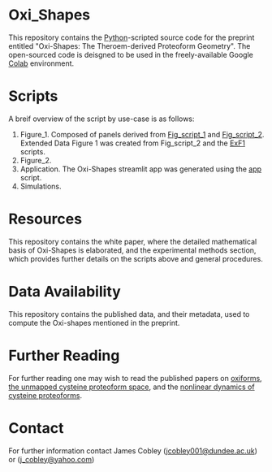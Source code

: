 # Oxi_Shapes
This repository contains the [Python](https://www.python.org/)-scripted source code for the preprint entitled "Oxi-Shapes: The Theroem-derived Proteoform Geometry". The open-sourced code is deisgned to be used in the freely-available Google [Colab](https://colab.google/) environment. 
# Scripts
A breif overview of the script by use-case is as follows:
1. Figure_1. Composed of panels derived from [Fig_script_1](https://github.com/JamesCobley/Oxi_Shapes/blob/main/Fig_script_1.py) and [Fig_script_2](https://github.com/JamesCobley/Oxi_Shapes/blob/main/Fig_script_1.py). Extended Data Figure 1 was created from Fig_script_2 and the [ExF1](https://github.com/JamesCobley/Oxi_Shapes/blob/main/ExF1.py) scripts. 
2. Figure_2. 
3. Application. The Oxi-Shapes streamlit app was generated using the [app](https://github.com/JamesCobley/Oxi_Shapes/blob/main/App.py) script.
4. Simulations. 
# Resources 
This repository contains the white paper, where the detailed mathematical basis of Oxi-Shapes is elaborated, and the experimental methods section, which provides further details on the scripts above and general procedures. 
# Data Availability
This repository contains the published data, and their metadata, used to compute the Oxi-shapes mentioned in the preprint. 
# Further Reading
For further reading one may wish to read the published papers on [oxiforms](https://onlinelibrary.wiley.com/doi/full/10.1002/bies.202200248), [the unmapped cysteine proteoform space](https://journals.physiology.org/doi/abs/10.1152/ajpcell.00152.2024), and the [nonlinear dynamics of cysteine proteoforms](https://www.sciencedirect.com/science/article/pii/S2213231725000369).
# Contact
For further information contact James Cobley (jcobley001@dundee.ac.uk) or (j_cobley@yahoo.com)
